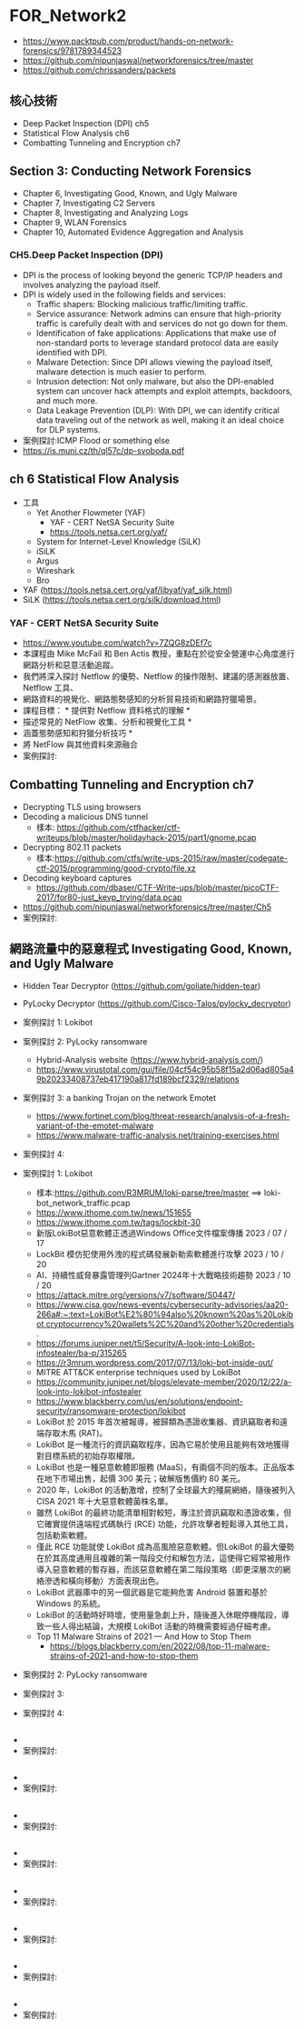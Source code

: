# FOR_Network2
- https://www.packtpub.com/product/hands-on-network-forensics/9781789344523
- https://github.com/nipunjaswal/networkforensics/tree/master
- https://github.com/chrissanders/packets

## 

## 核心技術
- Deep Packet Inspection (DPI) ch5
- Statistical Flow Analysis ch6
- Combatting Tunneling and Encryption ch7
## Section 3: Conducting Network Forensics
- Chapter 6, Investigating Good, Known, and Ugly Malware
- Chapter 7, Investigating C2 Servers
- Chapter 8, Investigating and Analyzing Logs
- Chapter 9, WLAN Forensics
- Chapter 10, Automated Evidence Aggregation and Analysis

### CH5.Deep Packet Inspection (DPI)
- DPI is the process of looking beyond the generic TCP/IP headers and involves analyzing the payload itself.
- DPI is widely used in the following fields and services:
  - Traffic shapers: Blocking malicious traffic/limiting traffic.
  - Service assurance: Network admins can ensure that high-priority traffic is carefully dealt with and services do not go down for them.
  - Identification of fake applications: Applications that make use of non-standard ports to leverage standard protocol data are easily identified with DPI.
  - Malware Detection: Since DPI allows viewing the payload itself, malware detection is much easier to perform.
  - Intrusion detection: Not only malware, but also the DPI-enabled system can uncover hack attempts and exploit attempts, backdoors, and much more.
  - Data Leakage Prevention (DLP): With DPI, we can identify critical data traveling out of the network as well, making it an ideal choice for DLP systems.
- 案例探討:ICMP Flood or something else
- https://is.muni.cz/th/ql57c/dp-svoboda.pdf

## ch 6 Statistical Flow Analysis
  - 工具
    - Yet Another Flowmeter (YAF)
      - YAF - CERT NetSA Security Suite
      - https://tools.netsa.cert.org/yaf/ 
    - System for Internet-Level Knowledge (SiLK)
    - iSiLK
    - Argus
    - Wireshark
    - Bro
  - YAF (https://tools.netsa.cert.org/yaf/libyaf/yaf_silk.html)
  - SiLK (https://tools.netsa.cert.org/silk/download.html) 
### YAF - CERT NetSA Security Suite
- https://www.youtube.com/watch?v=7ZQG8zDEf7c
- 本課程由 Mike McFail 和 Ben Actis 教授，重點在於從安全營運中心角度進行網路分析和惡意活動追蹤。
- 我們將深入探討 Netflow 的優勢、Netflow 的操作限制、建議的感測器放置、Netflow 工具、
- 網路資料的視覺化、網路態勢感知的分析貿易技術和網路狩獵場景。
- 課程目標： * 提供對 Netflow 資料格式的理解 *
- 描述常見的 NetFlow 收集、分析和視覺化工具 *
- 涵蓋態勢感知和狩獵分析技巧 *
- 將 NetFlow 與其他資料來源融合
- 案例探討:

## Combatting Tunneling and Encryption ch7
- Decrypting TLS using browsers
- Decoding a malicious DNS tunnel
  - 樣本: https://github.com/ctfhacker/ctf-writeups/blob/master/holidayhack-2015/part1/gnome.pcap 
- Decrypting 802.11 packets
  - 樣本:https://github.com/ctfs/write-ups-2015/raw/master/codegate-ctf-2015/programming/good-crypto/file.xz 
- Decoding keyboard captures
  -  https://github.com/dbaser/CTF-Write-ups/blob/master/picoCTF-2017/for80-just_keyp_trying/data.pcap 
- https://github.com/nipunjaswal/networkforensics/tree/master/Ch5
- 案例探討: 

## 網路流量中的惡意程式  Investigating Good, Known, and Ugly Malware
- Hidden Tear Decryptor (https://github.com/goliate/hidden-tear)
- PyLocky Decryptor (https://github.com/Cisco-Talos/pylocky_decryptor)
- 案例探討 1: Lokibot
- 案例探討 2: PyLocky ransomware
  - Hybrid-Analysis website (https://www.hybrid-analysis.com/)
  - https://www.virustotal.com/gui/file/04cf54c95b58f15a2d06ad805a49b20233408737eb417190a817fd189bcf2329/relations
- 案例探討 3: a banking Trojan on the network   Emotet
  - https://www.fortinet.com/blog/threat-research/analysis-of-a-fresh-variant-of-the-emotet-malware
  - https://www.malware-traffic-analysis.net/training-exercises.html
- 案例探討 4:
- 案例探討 1: Lokibot
  - 樣本:https://github.com/R3MRUM/loki-parse/tree/master  ==> loki-bot_network_traffic.pcap
  - https://www.ithome.com.tw/news/151655
  - https://www.ithome.com.tw/tags/lockbit-30
  - 新版LokiBot惡意軟體正透過Windows Office文件檔案傳播 2023 / 07 / 17
  - LockBit 模仿犯使用外洩的程式碼發展新勒索軟體進行攻擊 2023 / 10 / 20
  - AI、持續性威脅暴露管理列Gartner 2024年十大戰略技術趨勢 2023 / 10 / 20 
  - https://attack.mitre.org/versions/v7/software/S0447/
  - https://www.cisa.gov/news-events/cybersecurity-advisories/aa20-266a#:~:text=LokiBot%E2%80%94also%20known%20as%20Lokibot,cryptocurrency%20wallets%2C%20and%20other%20credentials.
  - https://forums.juniper.net/t5/Security/A-look-into-LokiBot-infostealer/ba-p/315265 
  - https://r3mrum.wordpress.com/2017/07/13/loki-bot-inside-out/
  - MITRE ATT&CK enterprise techniques used by LokiBot
  - https://community.juniper.net/blogs/elevate-member/2020/12/22/a-look-into-lokibot-infostealer
  - https://www.blackberry.com/us/en/solutions/endpoint-security/ransomware-protection/lokibot
  - LokiBot 於 2015 年首次被報導，被歸類為憑證收集器、資訊竊取者和遠端存取木馬 (RAT)。
  - LokiBot 是一種流行的資訊竊取程序，因為它易於使用且能夠有效地獲得對目標系統的初始存取權限。
  - LokiBot 也是一種惡意軟體即服務 (MaaS)，有兩個不同的版本。正品版本在地下市場出售，起價 300 美元；破解版售價約 80 美元。
  - 2020 年，LokiBot 的活動激增，控制了全球最大的殭屍網絡，隨後被列入 CISA 2021 年十大惡意軟體菌株名單。
  - 雖然 LokiBot 的最終功能清單相對較短，專注於資訊竊取和憑證收集，但它確實提供遠端程式碼執行 (RCE) 功能，允許攻擊者輕鬆導入其他工具，包括勒索軟體。
  - 僅此 RCE 功能就使 LokiBot 成為高風險惡意軟體。但LokiBot 的最大優勢在於其高度通用且複雜的第一階段交付和解包方法，這使得它經常被用作導入惡意軟體的暫存器，而該惡意軟體在第二階段策略（即更深層次的網絡滲透和橫向移動）方面表現出色。
  - LokiBot 武器庫中的另一個武器是它能夠危害 Android 裝置和基於 Windows 的系統。
  - LokiBot 的活動時好時壞，使用量急劇上升，隨後進入休眠停機階段，導致一些人得出結論，大規模 LokiBot 活動的時機需要經過仔細考慮。
  - Top 11 Malware Strains of 2021 — And How to Stop Them
    -  https://blogs.blackberry.com/en/2022/08/top-11-malware-strains-of-2021-and-how-to-stop-them

- 案例探討 2: PyLocky ransomware
- 案例探討 3:
- 案例探討 4:
##
-
- 案例探討:

##
-
- 案例探討:

##
-
- 案例探討:

##
-
- 案例探討:

##
-
- 案例探討:

##
-
- 案例探討:

##
-
- 案例探討:

##
-
- 案例探討:

